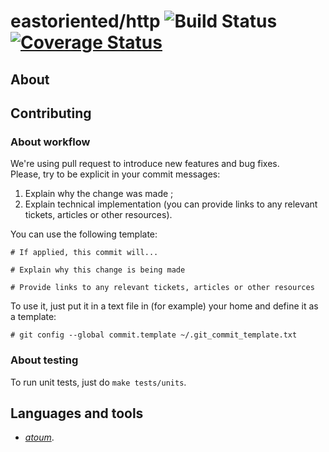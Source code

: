 # eastoriented/http ![Build Status](https://github.com/eastoriented/http/workflows/tests/badge.svg) [![Coverage Status](https://coveralls.io/repos/github/eastoriented/http/badge.svg?branch=master)](https://coveralls.io/github/eastoriented/http?branch=master)



## About



## Contributing

### About workflow

We're using pull request to introduce new features and bug fixes.  
Please, try to be explicit in your commit messages:

1. Explain why the change was made ;
2. Explain technical implementation (you can provide links to any relevant tickets, articles or other resources).

You can use the following template:

```
# If applied, this commit will...

# Explain why this change is being made

# Provide links to any relevant tickets, articles or other resources
```

To use it, just put it in a text file in (for example) your home and define it as a template:

```
# git config --global commit.template ~/.git_commit_template.txt
```

### About testing

To run unit tests, just do `make tests/units`.

## Languages and tools

- [*atoum*](http://docs.atoum.org).
